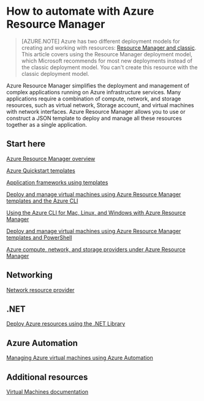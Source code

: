 <!-- deleted in Global -->

<properties
	pageTitle="Automate with Azure Resource Manager | Azure"
	description="Get links to topics on how to automate the creation and management of Azure virtual machines by using Resource Manager."
	services="virtual-machines"
	documentationCenter=""
	authors="davidmu1"
	manager="timlt"
	editor=""
	tags="azure-resource-manager"/>

<tags
	ms.service="virtual-machines"
	ms.date="10/29/2015"
	wacn.date=""/>


# How to automate with Azure Resource Manager

> [AZURE.NOTE] Azure has two different deployment models for creating and working with resources:  [Resource Manager and classic](/documentation/articles/resource-manager-deployment-model).  This article covers using the Resource Manager deployment model, which Microsoft recommends for most new deployments instead of the classic deployment model. You can't create this resource with the classic deployment model.

Azure Resource Manager simplifies the deployment and management of complex applications running on Azure infrastructure services. Many applications require a combination of compute, network, and storage resources, such as virtual network, Storage account, and virtual machines with network interfaces. Azure Resource Manager allows you to use or construct a JSON template to deploy and manage all these resources together as a single application.

## Start here

[Azure Resource Manager overview](/documentation/articles/resource-group-overview)

[Azure Quickstart templates](https://azure.microsoft.com/zh-cn/documentation/templates/)

[Application frameworks using templates](/documentation/articles/virtual-machines-app-frameworks)

[Deploy and manage virtual machines using Azure Resource Manager templates and the Azure CLI](/documentation/articles/virtual-machines-deploy-rmtemplates-azure-cli/)

[Using the Azure CLI for Mac, Linux, and Windows with Azure Resource Manager](/documentation/articles/xplat-cli-azure-resource-manager)

[Deploy and manage virtual machines using Azure Resource Manager templates and PowerShell](/documentation/articles/virtual-machines-deploy-rmtemplates-powershell)

[Azure compute, network, and storage providers under Azure Resource Manager](/documentation/articles/virtual-machines-azurerm-versus-azuresm)


## Networking

[Network resource provider](/documentation/articles/resource-groups-networking/)

## .NET

[Deploy Azure resources using the .NET Library](/documentation/articles/virtual-machines-arm-deployment)


## Azure Automation

[Managing Azure virtual machines using Azure Automation](/documentation/articles/automation-manage-virtual-machines)

## Additional resources

[Virtual Machines documentation](/documentation/services/virtual-machines/)
